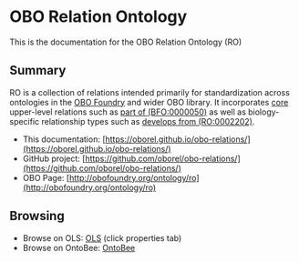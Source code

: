 # OBO Relation Ontology

This is the documentation for the OBO Relation Ontology (RO)

## Summary ##

RO is a collection of relations intended primarily for standardization across ontologies in the [OBO Foundry](http://obofoundry.org) and wider OBO library. It incorporates [core](ROCore) upper-level relations such as [part of (BFO:0000050)](http://purl.obolibrary.org/obo/BFO_0000050) as well as biology-specific relationship types such as [develops from (RO:0002202)](http://purl.obolibrary.org/obo/RO_0002202).

 * This documentation: [https://oborel.github.io/obo-relations/](https://oborel.github.io/obo-relations/)
 * GitHub project: [https://github.com/oborel/obo-relations/](https://github.com/oborel/obo-relations/)
 * OBO Page: [http://obofoundry.org/ontology/ro](http://obofoundry.org/ontology/ro)

## Browsing

 * Browse on OLS: [OLS](https://www.ebi.ac.uk/ols/ontologies/ro) (click properties tab)
 * Browse on OntoBee: [OntoBee](http://www.ontobee.org/ontology/RO)
